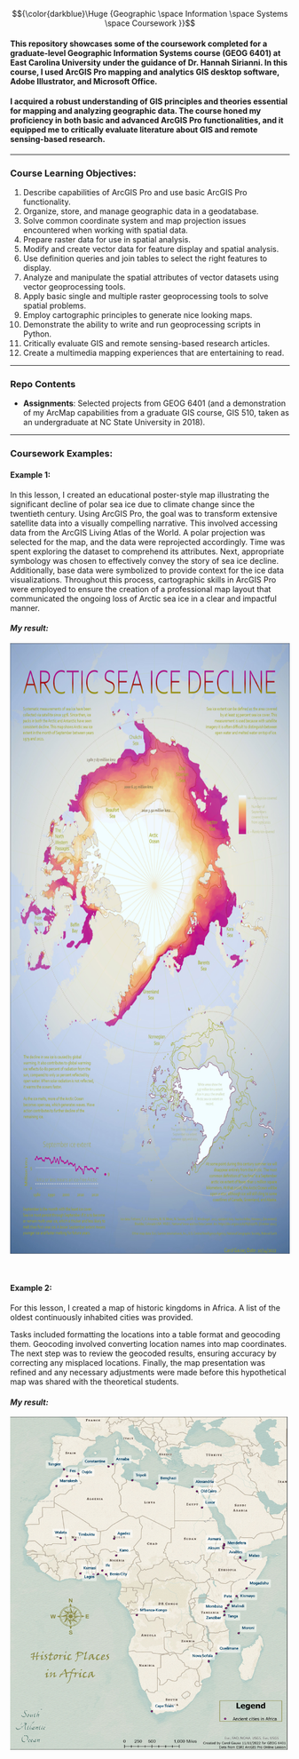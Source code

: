 $${\color{darkblue}\Huge {Geographic \space Information \space Systems \space Coursework }}$$   

#### This repository showcases some of the coursework completed for a graduate-level Geographic Information Systems course (GEOG 6401) at East Carolina University under the guidance of Dr. Hannah Sirianni. In this course, I used ArcGIS Pro mapping and analytics GIS desktop software, Adobe Illustrator, and Microsoft Office. 
#### I acquired a robust understanding of GIS principles and theories essential for mapping and analyzing geographic data. The course honed my proficiency in both basic and advanced ArcGIS Pro functionalities, and it equipped me to critically evaluate literature about GIS and remote sensing-based research.

--- 

### Course Learning Objectives: 
1. Describe capabilities of ArcGIS Pro and use basic ArcGIS Pro functionality. 
2. Organize, store, and manage geographic data in a geodatabase.
3. Solve common coordinate system and map projection issues encountered when working with spatial data.
4. Prepare raster data for use in spatial analysis.
5. Modify and create vector data for feature display and spatial analysis.
6. Use definition queries and join tables to select the right features to display.
7. Analyze and manipulate the spatial attributes of vector datasets using vector geoprocessing tools.
8. Apply basic single and multiple raster geoprocessing tools to solve spatial problems.
9. Employ cartographic principles to generate nice looking maps.
10. Demonstrate the ability to write and run geoprocessing scripts in Python. 
11. Critically evaluate GIS and remote sensing-based research articles.
12. Create a multimedia mapping experiences that are entertaining to read.

---
### Repo Contents
- **Assignments**: Selected projects from GEOG 6401 (and a demonstration of my ArcMap capabilities from a graduate GIS course, GIS 510, taken as an undergraduate at NC State University in 2018).
---
### Coursework Examples:

#### Example 1:
In this lesson, I created an educational poster-style map illustrating the significant decline of polar sea ice due to climate change since the twentieth century. Using ArcGIS Pro, the goal was to transform extensive satellite data into a visually compelling narrative.
This involved accessing data from the ArcGIS Living Atlas of the World. A polar projection was selected for the map, and the data were reprojected accordingly. Time was spent exploring the dataset to comprehend its attributes. Next, appropriate symbology was chosen to effectively convey the story of sea ice decline. Additionally, base data were symbolized to provide context for the ice data visualizations.
Throughout this process, cartographic skills in ArcGIS Pro were employed to ensure the creation of a professional map layout that communicated the ongoing loss of Arctic sea ice in a clear and impactful manner.

#### *My result:*
<img src="https://github.com/gausec/GIS/blob/main/Assignments/Module8_CarolGause.jpg" width="900" height="1100">

&nbsp;

#### Example 2:
For this lesson, I created a map of historic kingdoms in Africa. A list of the oldest continuously inhabited cities was provided.

Tasks included formatting the locations into a table format and geocoding them. Geocoding involved converting location names into map coordinates. The next step was to review the geocoded results, ensuring accuracy by correcting any misplaced locations. Finally, the map presentation was refined and any necessary adjustments were made before this hypothetical map was shared with the theoretical students.
#### *My result:*
<img src="https://github.com/gausec/GIS/blob/main/Assignments/Module12_CarolGause.jpg" width="500" height="600">
